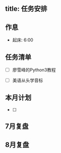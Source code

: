 
title: 任务安排
---

## 作息

 * 起床: 6:00
 

## 任务清单

- [ ] 廖雪峰的Python3教程
- [ ] 美语从头学音标


## 本月计划
- [ ] 


## 7月复盘

## 8月复盘






